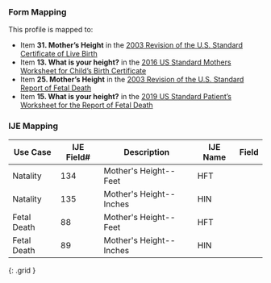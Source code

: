 ### Form Mapping
This profile is mapped to:
 * Item **31. Mother’s Height** in the [2003 Revision of the U.S. Standard Certificate of Live Birth](https://www.cdc.gov/nchs/data/dvs/birth11-03final-ACC.pdf)
 * Item **13. What is your height?** in the [2016 US Standard Mothers Worksheet for Child’s Birth Certificate](https://www.cdc.gov/nchs/data/dvs/moms-worksheet-2016-508.pdf)
 * Item **25. Mother’s Height** in the [2003 Revision of the U.S. Standard Report of Fetal Death](https://www.cdc.gov/nchs/data/dvs/FDEATH11-03finalACC.pdf)
 * Item **15. What is your height?** in the [2019 US Standard Patient’s Worksheet for the Report of Fetal Death](https://www.cdc.gov/nchs/data/dvs/fetal-death-mother-worksheet-english-2019-508.pdf)

### IJE Mapping

| **Use Case** | **IJE Field#** | **Description** | **IJE Name** | **Field** |
| ------------ | -------------- | --------------- | ------------ | --------- |
| Natality | 134 | Mother's Height--Feet | HFT |  |
| Natality | 135 | Mother's Height--Inches | HIN |  |
| Fetal Death | 88 | Mother's Height--Feet | HFT |  |
| Fetal Death | 89 | Mother's Height--Inches | HIN |  |
{: .grid }
